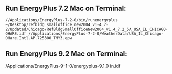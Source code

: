 ## Run EnergyPlus 7.2 Mac on Terminal:
```
//Applications/EnergyPlus-7-2-0/bin/runenergyplus ~/Desktop/refbldg_smalloffice_new2004_v1-4_7-2/Updated/Chicago/RefBldgSmallOfficeNew2004_v1.4_7.2_5A_USA_IL_CHICAGO-OHARE.idf //Applications/EnergyPlus-7-2-0/WeatherData/USA_IL_Chicago-OHare.Intl.AP.725300_TMY3.epw
```

## Run EnergyPlus 9.2 Mac on Terminal:
/Applications/EnergyPlus-9-1-0/energyplus-9.1.0 in.idf 
